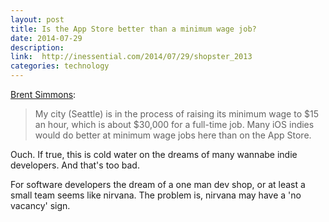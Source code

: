 ```yaml
---
layout: post
title: Is the App Store better than a minimum wage job?
date: 2014-07-29
description:
link:  http://inessential.com/2014/07/29/shopster_2013
categories: technology
---
```

[Brent Simmons](http://inessential.com/2014/07/29/shopster_2013):
> My city (Seattle) is in the process of raising its minimum wage to $15 an hour, which is about $30,000 for a full-time job. Many iOS indies would do better at minimum wage jobs here than on the App Store.

Ouch. If true, this is cold water on the dreams of many wannabe indie developers. And that's too bad.

For software developers the dream of a one man dev shop, or at least a small team seems like nirvana. The problem is, nirvana may have a 'no vacancy' sign.
